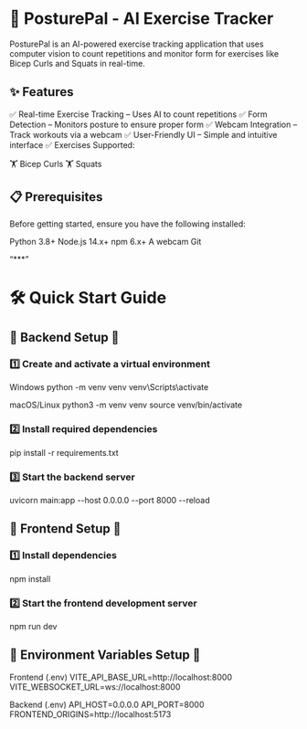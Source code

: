 # 🚀 PosturePal - AI Exercise Tracker
PosturePal is an AI-powered exercise tracking application that uses computer vision to count repetitions and monitor form for exercises like Bicep Curls and Squats in real-time.

## ✨ Features
✅ Real-time Exercise Tracking – Uses AI to count repetitions
✅ Form Detection – Monitors posture to ensure proper form
✅ Webcam Integration – Track workouts via a webcam
✅ User-Friendly UI – Simple and intuitive interface
✅ Exercises Supported:

🏋️ Bicep Curls
🏋️ Squats

## 📋 Prerequisites
Before getting started, ensure you have the following installed:

Python 3.8+
Node.js 14.x+
npm 6.x+
A webcam
Git

“***”

# 🛠 Quick Start Guide

## 📌 Backend Setup 📌

### 1️⃣ Create and activate a virtual environment

Windows
python -m venv venv
venv\Scripts\activate

macOS/Linux
python3 -m venv venv
source venv/bin/activate

### 2️⃣ Install required dependencies

pip install -r requirements.txt

### 3️⃣ Start the backend server

uvicorn main:app --host 0.0.0.0 --port 8000 --reload

## 📌 Frontend Setup 📌

### 1️⃣ Install dependencies

npm install

### 2️⃣ Start the frontend development server

npm run dev

## 📌 Environment Variables Setup 📌

Frontend (.env)
VITE_API_BASE_URL=http://localhost:8000
VITE_WEBSOCKET_URL=ws://localhost:8000

Backend (.env)
API_HOST=0.0.0.0
API_PORT=8000
FRONTEND_ORIGINS=http://localhost:5173